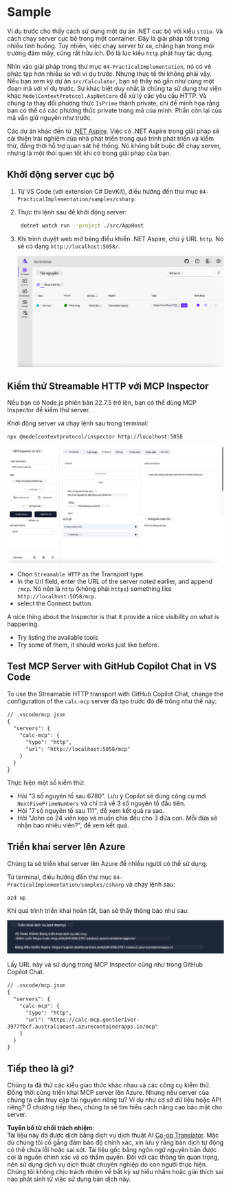 <!--
CO_OP_TRANSLATOR_METADATA:
{
  "original_hash": "0bc7bd48f55f1565f1d95ccb2c16f728",
  "translation_date": "2025-06-18T07:51:47+00:00",
  "source_file": "04-PracticalImplementation/samples/csharp/README.md",
  "language_code": "vi"
}
-->
# Sample

Ví dụ trước cho thấy cách sử dụng một dự án .NET cục bộ với kiểu `stdio`. Và cách chạy server cục bộ trong một container. Đây là giải pháp tốt trong nhiều tình huống. Tuy nhiên, việc chạy server từ xa, chẳng hạn trong môi trường đám mây, cũng rất hữu ích. Đó là lúc kiểu `http` phát huy tác dụng.

Nhìn vào giải pháp trong thư mục `04-PracticalImplementation`, nó có vẻ phức tạp hơn nhiều so với ví dụ trước. Nhưng thực tế thì không phải vậy. Nếu bạn xem kỹ dự án `src/Calculator`, bạn sẽ thấy nó gần như cùng một đoạn mã với ví dụ trước. Sự khác biệt duy nhất là chúng ta sử dụng thư viện khác `ModelContextProtocol.AspNetCore` để xử lý các yêu cầu HTTP. Và chúng ta thay đổi phương thức `IsPrime` thành private, chỉ để minh họa rằng bạn có thể có các phương thức private trong mã của mình. Phần còn lại của mã vẫn giữ nguyên như trước.

Các dự án khác đến từ [.NET Aspire](https://learn.microsoft.com/dotnet/aspire/get-started/aspire-overview). Việc có .NET Aspire trong giải pháp sẽ cải thiện trải nghiệm của nhà phát triển trong quá trình phát triển và kiểm thử, đồng thời hỗ trợ quan sát hệ thống. Nó không bắt buộc để chạy server, nhưng là một thói quen tốt khi có trong giải pháp của bạn.

## Khởi động server cục bộ

1. Từ VS Code (với extension C# DevKit), điều hướng đến thư mục `04-PracticalImplementation/samples/csharp`.
1. Thực thi lệnh sau để khởi động server:

   ```bash
    dotnet watch run --project ./src/AppHost
   ```

1. Khi trình duyệt web mở bảng điều khiển .NET Aspire, chú ý URL `http`. Nó sẽ có dạng `http://localhost:5058/`.

   ![.NET Aspire Dashboard](../../../../../translated_images/dotnet-aspire-dashboard.0a7095710e9301e90df2efd867e1b675b3b9bc2ccd7feb1ebddc0751522bc37c.vi.png)

## Kiểm thử Streamable HTTP với MCP Inspector

Nếu bạn có Node.js phiên bản 22.7.5 trở lên, bạn có thể dùng MCP Inspector để kiểm thử server.

Khởi động server và chạy lệnh sau trong terminal:

```bash
npx @modelcontextprotocol/inspector http://localhost:5058
```

![MCP Inspector](../../../../../translated_images/mcp-inspector.c223422b9b494fb4a518a3b3911b3e708e6a5715069470f9163ee2ee8d5f1ba9.vi.png)

- Chọn `Streamable HTTP` as the Transport type.
- In the Url field, enter the URL of the server noted earlier, and append `/mcp`. Nó nên là `http` (không phải `https`) something like `http://localhost:5058/mcp`.
- select the Connect button.

A nice thing about the Inspector is that it provide a nice visibility on what is happening.

- Try listing the available tools
- Try some of them, it should works just like before.

## Test MCP Server with GitHub Copilot Chat in VS Code

To use the Streamable HTTP transport with GitHub Copilot Chat, change the configuration of the `calc-mcp` server đã tạo trước đó để trông như thế này:

```jsonc
// .vscode/mcp.json
{
  "servers": {
    "calc-mcp": {
      "type": "http",
      "url": "http://localhost:5058/mcp"
    }
  }
}
```

Thực hiện một số kiểm thử:

- Hỏi "3 số nguyên tố sau 6780". Lưu ý Copilot sẽ dùng công cụ mới `NextFivePrimeNumbers` và chỉ trả về 3 số nguyên tố đầu tiên.
- Hỏi "7 số nguyên tố sau 111", để xem kết quả ra sao.
- Hỏi "John có 24 viên kẹo và muốn chia đều cho 3 đứa con. Mỗi đứa sẽ nhận bao nhiêu viên?", để xem kết quả.

## Triển khai server lên Azure

Chúng ta sẽ triển khai server lên Azure để nhiều người có thể sử dụng.

Từ terminal, điều hướng đến thư mục `04-PracticalImplementation/samples/csharp` và chạy lệnh sau:

```bash
azd up
```

Khi quá trình triển khai hoàn tất, bạn sẽ thấy thông báo như sau:

![Azd deployment success](../../../../../translated_images/azd-deployment-success.bd42940493f1b834a5ce6251a6f88966546009b350df59d0cc4a8caabe94a4f1.vi.png)

Lấy URL này và sử dụng trong MCP Inspector cũng như trong GitHub Copilot Chat.

```jsonc
// .vscode/mcp.json
{
  "servers": {
    "calc-mcp": {
      "type": "http",
      "url": "https://calc-mcp.gentleriver-3977fbcf.australiaeast.azurecontainerapps.io/mcp"
    }
  }
}
```

## Tiếp theo là gì?

Chúng ta đã thử các kiểu giao thức khác nhau và các công cụ kiểm thử. Đồng thời cũng triển khai MCP server lên Azure. Nhưng nếu server của chúng ta cần truy cập tài nguyên riêng tư? Ví dụ như cơ sở dữ liệu hoặc API riêng? Ở chương tiếp theo, chúng ta sẽ tìm hiểu cách nâng cao bảo mật cho server.

**Tuyên bố từ chối trách nhiệm**:  
Tài liệu này đã được dịch bằng dịch vụ dịch thuật AI [Co-op Translator](https://github.com/Azure/co-op-translator). Mặc dù chúng tôi cố gắng đảm bảo độ chính xác, xin lưu ý rằng bản dịch tự động có thể chứa lỗi hoặc sai sót. Tài liệu gốc bằng ngôn ngữ nguyên bản được coi là nguồn chính xác và có thẩm quyền. Đối với các thông tin quan trọng, nên sử dụng dịch vụ dịch thuật chuyên nghiệp do con người thực hiện. Chúng tôi không chịu trách nhiệm về bất kỳ sự hiểu nhầm hoặc giải thích sai nào phát sinh từ việc sử dụng bản dịch này.